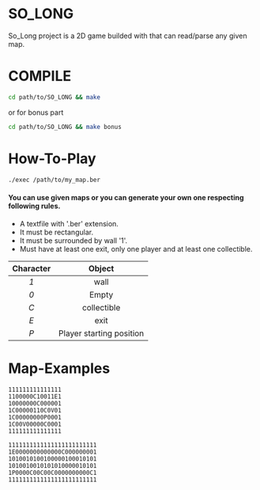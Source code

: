 # SO_LONG
So_Long project is a 2D game builded with <MLX> that can read/parse any given map.
# COMPILE
```Bash
cd path/to/SO_LONG && make
```
or for bonus part
```Bash
cd path/to/SO_LONG && make bonus
```
# How-To-Play

```Bash
./exec /path/to/my_map.ber
```

#### You can use given maps or you can generate your own one respecting following rules.

* A textfile with '.ber' extension.
* It must be rectangular.
* It must be surrounded by wall '1'.
* Must have at least one exit, only one player and at least one collectible.

|  Character  |          Object          |
|:-----------:|:------------------------:|
|     *1*     | wall                     |
|     *0*     | Empty                    |
|     *C*     | collectible              |
|     *E*     | exit                     |
|     *P*     | Player starting position |
# Map-Examples
```
111111111111111
1100000C10011E1
10000000C000001
1C00000110C0V01
1C00000000P0001
1C00V00000C0001
111111111111111
```
```
1111111111111111111111111
1E0000000000000C000000001
1010010100100000100010101
1010010010101010000010101
1P0000C00C00C0000000000C1
1111111111111111111111111
```
